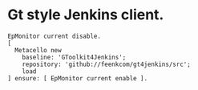 # Gt style Jenkins client.
```
EpMonitor current disable.
[ 
  Metacello new
    baseline: 'GToolkit4Jenkins';
    repository: 'github://feenkcom/gt4jenkins/src';
    load
] ensure: [ EpMonitor current enable ].
```
